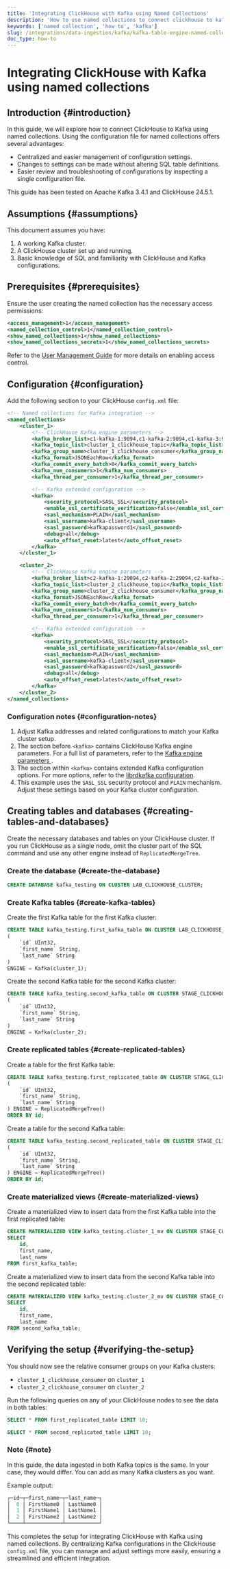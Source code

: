 ```yaml
---
title: 'Integrating ClickHouse with Kafka using Named Collections'
description: 'How to use named collections to connect clickhouse to kafka'
keywords: ['named collection', 'how to', 'kafka']
slug: /integrations/data-ingestion/kafka/kafka-table-engine-named-collections
doc_type: how-to
---
```


# Integrating ClickHouse with Kafka using named collections

## Introduction {#introduction}

In this guide, we will explore how to connect ClickHouse to Kafka using named collections. Using the configuration file for named collections offers several advantages:
- Centralized and easier management of configuration settings.
- Changes to settings can be made without altering SQL table definitions.
- Easier review and troubleshooting of configurations by inspecting a single configuration file.

This guide has been tested on Apache Kafka 3.4.1 and ClickHouse 24.5.1.

## Assumptions {#assumptions}

This document assumes you have:
1. A working Kafka cluster.
2. A ClickHouse cluster set up and running.
3. Basic knowledge of SQL and familiarity with ClickHouse and Kafka configurations.

## Prerequisites {#prerequisites}

Ensure the user creating the named collection has the necessary access permissions:

```xml
<access_management>1</access_management>
<named_collection_control>1</named_collection_control>
<show_named_collections>1</show_named_collections>
<show_named_collections_secrets>1</show_named_collections_secrets>
```

Refer to the [User Management Guide](./../../../guides/sre/user-management/index.md) for more details on enabling access control.

## Configuration {#configuration}

Add the following section to your ClickHouse `config.xml` file:

```xml
<!-- Named collections for Kafka integration -->
<named_collections>
    <cluster_1>
        <!-- ClickHouse Kafka engine parameters -->
        <kafka_broker_list>c1-kafka-1:9094,c1-kafka-2:9094,c1-kafka-3:9094</kafka_broker_list>
        <kafka_topic_list>cluster_1_clickhouse_topic</kafka_topic_list>
        <kafka_group_name>cluster_1_clickhouse_consumer</kafka_group_name>
        <kafka_format>JSONEachRow</kafka_format>
        <kafka_commit_every_batch>0</kafka_commit_every_batch>
        <kafka_num_consumers>1</kafka_num_consumers>
        <kafka_thread_per_consumer>1</kafka_thread_per_consumer>

        <!-- Kafka extended configuration -->
        <kafka>
            <security_protocol>SASL_SSL</security_protocol>
            <enable_ssl_certificate_verification>false</enable_ssl_certificate_verification>
            <sasl_mechanism>PLAIN</sasl_mechanism>
            <sasl_username>kafka-client</sasl_username>
            <sasl_password>kafkapassword1</sasl_password>
            <debug>all</debug>
            <auto_offset_reset>latest</auto_offset_reset>
        </kafka>
    </cluster_1>

    <cluster_2>
        <!-- ClickHouse Kafka engine parameters -->
        <kafka_broker_list>c2-kafka-1:29094,c2-kafka-2:29094,c2-kafka-3:29094</kafka_broker_list>
        <kafka_topic_list>cluster_2_clickhouse_topic</kafka_topic_list>
        <kafka_group_name>cluster_2_clickhouse_consumer</kafka_group_name>
        <kafka_format>JSONEachRow</kafka_format>
        <kafka_commit_every_batch>0</kafka_commit_every_batch>
        <kafka_num_consumers>1</kafka_num_consumers>
        <kafka_thread_per_consumer>1</kafka_thread_per_consumer>

        <!-- Kafka extended configuration -->
        <kafka>
            <security_protocol>SASL_SSL</security_protocol>
            <enable_ssl_certificate_verification>false</enable_ssl_certificate_verification>
            <sasl_mechanism>PLAIN</sasl_mechanism>
            <sasl_username>kafka-client</sasl_username>
            <sasl_password>kafkapassword2</sasl_password>
            <debug>all</debug>
            <auto_offset_reset>latest</auto_offset_reset>
        </kafka>
    </cluster_2>
</named_collections>
```

### Configuration notes {#configuration-notes}

1. Adjust Kafka addresses and related configurations to match your Kafka cluster setup.
2. The section before `<kafka>` contains ClickHouse Kafka engine parameters. For a full list of parameters, refer to the [Kafka engine parameters ](/engines/table-engines/integrations/kafka).
3. The section within `<kafka>` contains extended Kafka configuration options. For more options, refer to the [librdkafka configuration](https://github.com/confluentinc/librdkafka/blob/master/CONFIGURATION.md).
4. This example uses the `SASL_SSL` security protocol and `PLAIN` mechanism. Adjust these settings based on your Kafka cluster configuration.

## Creating tables and databases {#creating-tables-and-databases}

Create the necessary databases and tables on your ClickHouse cluster. If you run ClickHouse as a single node, omit the cluster part of the SQL command and use any other engine instead of `ReplicatedMergeTree`.

### Create the database {#create-the-database}

```sql
CREATE DATABASE kafka_testing ON CLUSTER LAB_CLICKHOUSE_CLUSTER;
```

### Create Kafka tables {#create-kafka-tables}

Create the first Kafka table for the first Kafka cluster:

```sql
CREATE TABLE kafka_testing.first_kafka_table ON CLUSTER LAB_CLICKHOUSE_CLUSTER
(
    `id` UInt32,
    `first_name` String,
    `last_name` String
)
ENGINE = Kafka(cluster_1);
```

Create the second Kafka table for the second Kafka cluster:

```sql
CREATE TABLE kafka_testing.second_kafka_table ON CLUSTER STAGE_CLICKHOUSE_CLUSTER
(
    `id` UInt32,
    `first_name` String,
    `last_name` String
)
ENGINE = Kafka(cluster_2);
```

### Create replicated tables {#create-replicated-tables}

Create a table for the first Kafka table:

```sql
CREATE TABLE kafka_testing.first_replicated_table ON CLUSTER STAGE_CLICKHOUSE_CLUSTER
(
    `id` UInt32,
    `first_name` String,
    `last_name` String
) ENGINE = ReplicatedMergeTree()
ORDER BY id;
```

Create a table for the second Kafka table:

```sql
CREATE TABLE kafka_testing.second_replicated_table ON CLUSTER STAGE_CLICKHOUSE_CLUSTER
(
    `id` UInt32,
    `first_name` String,
    `last_name` String
) ENGINE = ReplicatedMergeTree()
ORDER BY id;
```

### Create materialized views {#create-materialized-views}

Create a materialized view to insert data from the first Kafka table into the first replicated table:

```sql
CREATE MATERIALIZED VIEW kafka_testing.cluster_1_mv ON CLUSTER STAGE_CLICKHOUSE_CLUSTER TO first_replicated_table AS
SELECT 
    id,
    first_name,
    last_name
FROM first_kafka_table;
```

Create a materialized view to insert data from the second Kafka table into the second replicated table:

```sql
CREATE MATERIALIZED VIEW kafka_testing.cluster_2_mv ON CLUSTER STAGE_CLICKHOUSE_CLUSTER TO second_replicated_table AS
SELECT 
    id,
    first_name,
    last_name
FROM second_kafka_table;
```

## Verifying the setup {#verifying-the-setup}

You should now see the relative consumer groups on your Kafka clusters:
- `cluster_1_clickhouse_consumer` on `cluster_1`
- `cluster_2_clickhouse_consumer` on `cluster_2`

Run the following queries on any of your ClickHouse nodes to see the data in both tables:

```sql
SELECT * FROM first_replicated_table LIMIT 10;
```

```sql
SELECT * FROM second_replicated_table LIMIT 10;
```

### Note {#note}

In this guide, the data ingested in both Kafka topics is the same. In your case, they would differ. You can add as many Kafka clusters as you want.

Example output:

```sql
┌─id─┬─first_name─┬─last_name─┐
│  0 │ FirstName0 │ LastName0 │
│  1 │ FirstName1 │ LastName1 │
│  2 │ FirstName2 │ LastName2 │
└────┴────────────┴───────────┘
```

This completes the setup for integrating ClickHouse with Kafka using named collections. By centralizing Kafka configurations in the ClickHouse `config.xml` file, you can manage and adjust settings more easily, ensuring a streamlined and efficient integration.
